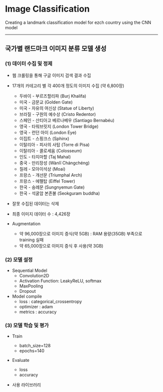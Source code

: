 # Image Classification
Creating a landmark classification model for ezch country using the CNN model

---
## 국가별 랜드마크 이미지 분류 모델 생성
### (1) 데이터 수집 및 정제
   * 웹 크롤링을 통해 구글 이미지 검색 결과 수집
   * 17개의 카테고리 별 각 400개 정도의 이미지 수집 (약 6,800장)
     + 두바이 - 부르즈할리파 (Burj Khalifa)
     + 미국 - 금문교 (Golden Gate)
     + 미국 - 자유의 여신상 (Statue of Liberty)
     + 브라질 - 구원의 예수상 (Cristo Redentor)
     + 스페인 - 산티아고 베르나베우 (Santiago Bernabéu)
     + 영국 - 타워브릿지 (London Tower Bridge)
     + 영국 - 런던 아이 (London Eye)
     + 이집트 - 스핑크스 (Sphinx)
     + 이탈리아 - 피사의 사탑 (Torre di Pisa)
     + 이탈리아 - 콜로세움 (Colosseum)
     + 인도 - 타지마할 (Taj Mahal)
     + 중국 - 만리장성 (Wànlĭ Chángchéng)
     + 칠레 - 모아이석상 (Moai)
     + 프랑스 - 개선문 (Triumphal Arch)
     + 프랑스 - 에펠탑 (Eiffel Tower)
     + 한국 - 숭례문 (Sungnyemun Gate)
     + 한국 - 석굴암 본존불 (Seokguram buddha)
   * 잘못 수집된 데이터는 삭제
   * 최종 이미지 데이터 수 : 4,426장

   * Augmentation
     + 약 96,000장으로 이미지 증식(약 5GB) : RAM 용량(35GB) 부족으로 training 실패
     + 약 65,000장으로 이미지 증식 후 사용(약 3GB)

### (2) 모델 설정
- Sequential Model
   * Convolution2D
   * Activation Function: LeakyReLU, softmax
   * MaxPooling
   * Dropout
- Model compile
   * loss : categorical_crossentropy
   * optimizer : adam
   * metrics : accuracy

### (3) 모델 학습 및 평가
- Train
   * batch_size=128
   * epochs=140
- Evaluate
   * loss
   * accuracy
   
- 사용 라이브러리


